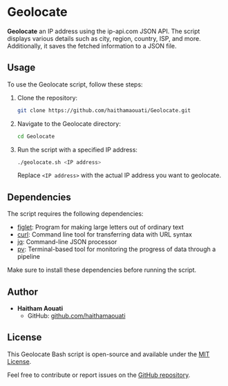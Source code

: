# Geolocate

**Geolocate** an IP address using the ip-api.com JSON API. The script displays various details such as city, region, country, ISP, and more. Additionally, it saves the fetched information to a JSON file.

## Usage

To use the Geolocate script, follow these steps:

1. Clone the repository:

    ```bash
    git clone https://github.com/haithamaouati/Geolocate.git
    ```

2. Navigate to the Geolocate directory:

    ```bash
    cd Geolocate
    ```

3. Run the script with a specified IP address:

    ```bash
    ./geolocate.sh <IP address>
    ```

   Replace `<IP address>` with the actual IP address you want to geolocate.

## Dependencies

The script requires the following dependencies:

- [figlet](http://www.figlet.org/): Program for making large letters out of ordinary text
- [curl](https://curl.se/): Command line tool for transferring data with URL syntax
- [jq](https://stedolan.github.io/jq/): Command-line JSON processor
- [pv](http://www.ivarch.com/programs/pv.shtml): Terminal-based tool for monitoring the progress of data through a pipeline

Make sure to install these dependencies before running the script.

## Author

- **Haitham Aouati**
  - GitHub: [github.com/haithamaouati](https://github.com/haithamaouati)

## License

This Geolocate Bash script is open-source and available under the [MIT License](LICENSE).

Feel free to contribute or report issues on the [GitHub repository](https://github.com/haithamaouati/Geolocate).
